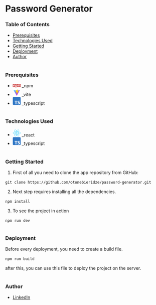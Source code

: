 # Password Generator

### Table of Contents

- [Prerequisites](#Prerequisites)
- [Technologies Used](#Technologies-Used)
- [Getting Started](#Getting-Started)
- [Deployment](#Deployment)
- [Author](#Author)

#

### Prerequisites

- <img src="readme/npm.png" width="25" style="top: 8px" /> _npm
- <img src="readme/vite.png" width="25" style="top: 8px" /> _vite
- <img src="readme/typescript.png" width="25" style="top: 8px" /> _typescript

#

### Technologies Used

- <img src="readme/react.png" width="25" style="top: 8px" /> _react
- <img src="readme/typescript.png" width="25" style="top: 8px" /> _typescript

#

### Getting Started

1. First of all you need to clone the app repository from GitHub:

```
git clone https://github.com/otonebieridze/password-generator.git
```

2. Next step requires installing all the dependencies.

```
npm install
```

3. To see the project in action

```
npm run dev
```

#

### Deployment

Before every deployment, you need to create a build file.

```
npm run build
```

after this, you can use this file to deploy the project on the server.

#

### Author

- [LinkedIn](https://www.linkedin.com/in/oto-nebieridze-8aa504219/)
